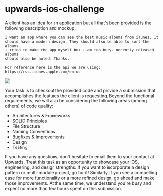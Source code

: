 # upwards-ios-challenge

A client has an idea for an application but all that's been provided is the following description and mockup:

```
I want an app where you can see the best music albums from iTunes. It 
should have a modern design. They should also be able to sort the albums.
I tried to make the app myself but I am too busy. Recently released albums 
should also be noted. Thanks.

For reference here is the api we are using: https://rss.itunes.apple.com/en-us
```
![](./docs/mockup.jpeg)

Your task is to checkout the provided code and provide a submission that accomplishes the features the client is requesting. Beyond the functional requirements, we will also be considering the following areas (among others) of code quality:

- Architectures & Frameworks
- SOLID Principles
- File Structure
- Naming Conventions
- Bugfixes & Improvements
- Design
- Testing

If you have any questions, don't hesitate to email them to your contact at Upwards. Treat this task as an opportunity to showcase your iOS, engineering, and design strengths. If you want to incorporate a design pattern or multi-module project, go for it! Similarly, if you see a compelling case for more functionality or a more refined design, go ahead and make those improvements. At the same time, we understand you're busy and expect no more than few hours spent on this submission.
